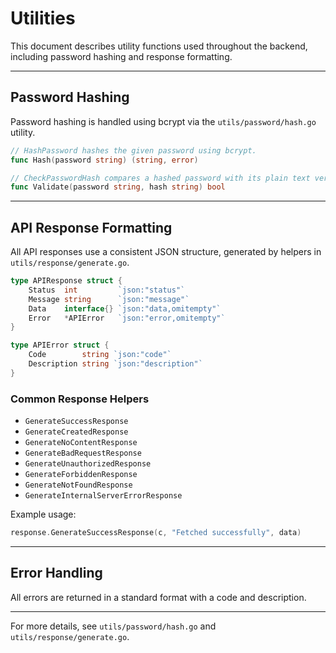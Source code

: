 # Utilities

This document describes utility functions used throughout the backend, including password hashing and response formatting.

---

## Password Hashing

Password hashing is handled using bcrypt via the `utils/password/hash.go` utility.

```go
// HashPassword hashes the given password using bcrypt.
func Hash(password string) (string, error)

// CheckPasswordHash compares a hashed password with its plain text version.
func Validate(password string, hash string) bool
```

---

## API Response Formatting

All API responses use a consistent JSON structure, generated by helpers in `utils/response/generate.go`.

```go
type APIResponse struct {
    Status  int         `json:"status"`
    Message string      `json:"message"`
    Data    interface{} `json:"data,omitempty"`
    Error   *APIError   `json:"error,omitempty"`
}

type APIError struct {
    Code        string `json:"code"`
    Description string `json:"description"`
}
```

### Common Response Helpers

- `GenerateSuccessResponse`
- `GenerateCreatedResponse`
- `GenerateNoContentResponse`
- `GenerateBadRequestResponse`
- `GenerateUnauthorizedResponse`
- `GenerateForbiddenResponse`
- `GenerateNotFoundResponse`
- `GenerateInternalServerErrorResponse`

Example usage:

```go
response.GenerateSuccessResponse(c, "Fetched successfully", data)
```

---

## Error Handling

All errors are returned in a standard format with a code and description.

---

For more details, see `utils/password/hash.go` and `utils/response/generate.go`. 